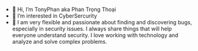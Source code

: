 - 👋 Hi, I’m TonyPhan aka Phan Trọng Thoại
- 👀 I’m interested in CyberSercurity
- 🔧 I am very flexible and passionate about finding and discovering bugs, especially in security issues. I always share things that will help everyone understand security. I love working with technology and
analyze and solve complex problems.
<!---
pt-T20-10/pt-T20-10 is a ✨ special ✨ repository because its `README.md` (this file) appears on your GitHub profile.
You can click the Preview link to take a look at your changes.
--->
